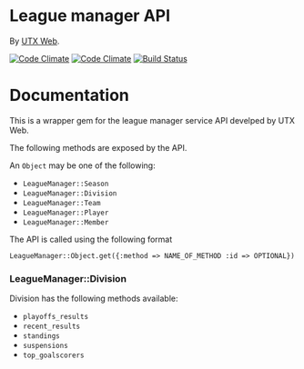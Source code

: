 League manager API
==================

By [UTX Web](http://www.utxweb.com/).

[![Code Climate](https://codeclimate.com/github/rafalklo/league_manager.png)](https://codeclimate.com/github/rafalklo/league_manager)
[![Code Climate](https://codeclimate.com/github/rafalklo/league_manager/coverage.png)](https://codeclimate.com/github/rafalklo/league_manager)
[![Build Status](https://api.travis-ci.org/rafalklo/league_manager.png?branch=master)](http://travis-ci.org/rafalklo/league_manager)

Documentation
=============

This is a wrapper gem for the league manager service API develped by UTX Web.

The following methods are exposed by the API.

An `Object` may be one of the following:
* `LeagueManager::Season`
* `LeagueManager::Division`
* `LeagueManager::Team`
* `LeagueManager::Player`
* `LeagueManager::Member`

The API is called using the following format

`LeagueManager::Object.get({:method => NAME_OF_METHOD :id => OPTIONAL})`

### LeagueManager::Division

Division has the following methods available:
* `playoffs_results`
* `recent_results`
* `standings`
* `suspensions`
* `top_goalscorers`
